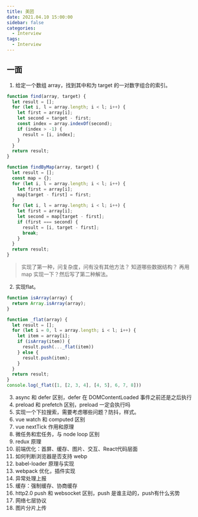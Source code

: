 ```yaml
---
title: 美团
date: 2021.04.10 15:00:00
sidebar: false
categories:
  - Interview
tags:
  - Interview
---
```


## 一面

1. 给定一个数组 array，找到其中和为 target 的一对数字组合的索引。

```js
function find(array, target) {
  let result = [];
  for (let i, l = array.length; i < l; i++) {
    let first = array[i];
    let second = target - first;
    const index = array.indexOf(second);
    if (index > -1) {
      result = [i, index];
    }
  }
  return result;
}

function findByMap(array, target) {
  let result = [];
  const map = {};
  for (let i, l = array.length; i < l; i++) {
    let first = array[i];
    map[target - first] = first;
  }
  for (let i, l = array.length; i < l; i++) {
    let first = array[i];
    let second = map[target - first];
    if (first === second) {
      result = [i, target - first];
      break;
    }
  }
  return result;
}
```

> 实现了第一种，问复杂度，问有没有其他方法？
> 知道哪些数据结构？
> 再用 map 实现一下？然后写了第二种解法。

2. 实现flat。

```js
function isArray(array) {
  return Array.isArray(array);
}

function _flat(array) {
  let result = [];
  for (let i = 0, l = array.length; i < l; i++) {
    let item = array[i];
    if (isArray(item)) {
      result.push(..._flat(item))
    } else {
      result.push(item);
    }
  }
  return result;
}
console.log(_flat([1, [2, 3, 4], [4, 5], 6, 7, 8]))
```

3. async 和 defer 区别，defer 在 DOMContentLoaded 事件之前还是之后执行
4. preload 和 prefetch 区别，preload 一定会执行吗
5. 实现一个下拉搜索，需要考虑哪些问题？防抖，样式。
6. vue watch 和 computed 区别
7. vue nextTick 作用和原理
8. 微任务和宏任务，与 node loop 区别
9. redux 原理
10. 前端优化：首屏、缓存、图片、交互、React代码层面
11. 如何判断浏览器是否支持 webp
12. babel-loader 原理与实现
13. webpack 优化，插件实现
14. 异常处理上报
15. 缓存：强制缓存、协商缓存
16. http2.0 push 和 websocket 区别，push 是谁主动的，push有什么劣势
17. 网络七层协议
18. 图片分片上传